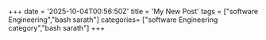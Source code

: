 +++
date = '2025-10-04T00:56:50Z'
title = 'My New Post'
tags = ["software Engineering","bash sarath"]
categories= ["software Engineering category","bash sarath"]
+++
